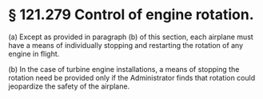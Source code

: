 # § 121.279   Control of engine rotation.

(a) Except as provided in paragraph (b) of this section, each airplane must have a means of individually stopping and restarting the rotation of any engine in flight. 


(b) In the case of turbine engine installations, a means of stopping the rotation need be provided only if the Administrator finds that rotation could jeopardize the safety of the airplane. 




